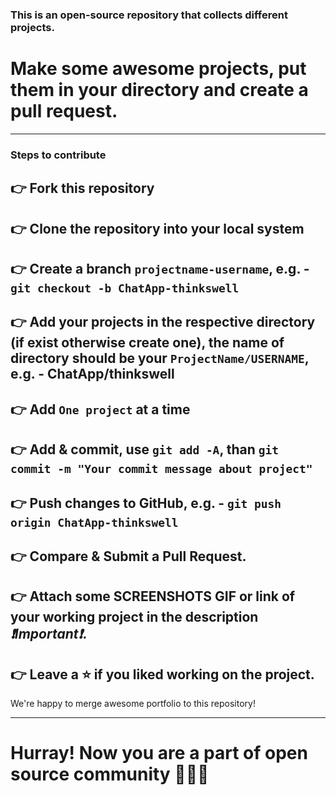 ### This is an open-source repository that collects different projects.

# Make some awesome projects, put them in your directory and create a pull request.

***

### Steps to contribute
## 👉 Fork this repository
## 👉 Clone the repository into your local system
## 👉 Create a branch ```projectname-username```, e.g. - ```git checkout -b ChatApp-thinkswell```
## 👉 Add your projects in the respective directory (if exist otherwise create one), the name of directory should be your ```ProjectName/USERNAME```, e.g. - ChatApp/thinkswell
## 👉 Add ```One project``` at a time
## 👉 Add & commit, use ```git add -A```, than ```git commit -m "Your commit message about project"```
## 👉 Push changes to GitHub, e.g. - ```git push origin ChatApp-thinkswell```
## 👉 Compare & Submit a Pull Request.
## 👉 Attach some SCREENSHOTS GIF or link of your working project in the description _❗Important❗_. 
## 👉 Leave a ⭐ if you liked working on the project.

We're happy to merge awesome portfolio to this repository!

***

# Hurray! Now you are a part of open source community 🚀🚀🚀
 
